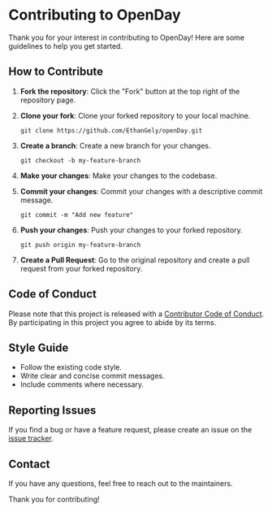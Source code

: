 # Contributing to OpenDay

Thank you for your interest in contributing to OpenDay! Here are some guidelines to help you get started.

## How to Contribute

1. **Fork the repository**: Click the "Fork" button at the top right of the repository page.

2. **Clone your fork**: Clone your forked repository to your local machine.
    ```
    git clone https://github.com/EthanGely/openDay.git
    ```

3. **Create a branch**: Create a new branch for your changes.
    ```
    git checkout -b my-feature-branch
    ```

4. **Make your changes**: Make your changes to the codebase.

5. **Commit your changes**: Commit your changes with a descriptive commit message.
    ```
    git commit -m "Add new feature"
    ```

6. **Push your changes**: Push your changes to your forked repository.
    ```
    git push origin my-feature-branch
    ```

7. **Create a Pull Request**: Go to the original repository and create a pull request from your forked repository.

## Code of Conduct

Please note that this project is released with a [Contributor Code of Conduct](CODE_OF_CONDUCT.md). By participating in this project you agree to abide by its terms.

## Style Guide

- Follow the existing code style.
- Write clear and concise commit messages.
- Include comments where necessary.

## Reporting Issues

If you find a bug or have a feature request, please create an issue on the [issue tracker](https://github.com/EthanGely/openDay/issues).

## Contact

If you have any questions, feel free to reach out to the maintainers.

Thank you for contributing!
